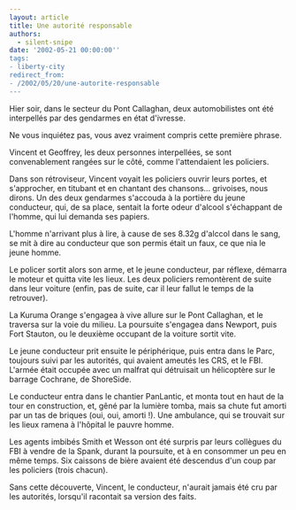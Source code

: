 ```yaml
---
layout: article
title: Une autorité responsable
authors:
  - silent-snipe
date: '2002-05-21 00:00:00''
tags:
- liberty-city
redirect_from:
- /2002/05/20/une-autorite-responsable
---
```


Hier soir, dans le secteur du Pont Callaghan, deux automobilistes ont été interpellés par des gendarmes en état d'ivresse.

Ne vous inquiétez pas, vous avez vraiment compris cette première phrase.

Vincent et Geoffrey, les deux personnes interpellées, se sont convenablement rangées sur le côté, comme l'attendaient les policiers.

Dans son rétroviseur, Vincent voyait les policiers ouvrir leurs portes, et s'approcher, en titubant et en chantant des chansons… grivoises, nous dirons. Un des deux gendarmes s'accouda à la portière du jeune conducteur, qui, de sa place, sentait la forte odeur d'alcool s'échappant de l'homme, qui lui demanda ses papiers.

L'homme n'arrivant plus à lire, à cause de ses 8.32g d'alccol dans le sang, se mit à dire au conducteur que son permis était un faux, ce que nia le jeune homme.

Le policer sortit alors son arme, et le jeune conducteur, par réflexe, démarra le moteur et quitta vite les lieux. Les deux policiers remontèrent de suite dans leur voiture (enfin, pas de suite, car il leur fallut le temps de la retrouver).

La Kuruma Orange s'engagea à vive allure sur le Pont Callaghan, et le traversa sur la voie du milieu. La poursuite s'engagea dans Newport, puis Fort Stauton, ou le deuxième occupant de la voiture sortit vite.

Le jeune conducteur prit ensuite le périphérique, puis entra dans le Parc, toujours suivi par les autorités, qui avaient ameutés les CRS, et le FBI. L'armée était occupée avec un malfrat qui détruisait un hélicoptère sur le barrage Cochrane, de ShoreSide.

Le conducteur entra dans le chantier PanLantic, et monta tout en haut de la tour en construction, et, gêné par la lumière tomba, mais sa chute fut amorti par un tas de briques (oui, oui, amorti !). Une ambulance, qui se trouvait sur les lieux ramena à l'hôpital le pauvre homme.

Les agents imbibés Smith et Wesson ont été surpris par leurs collègues du FBI à vendre de la Spank, durant la poursuite, et à en consommer un peu en même temps. Six caissons de bière avaient été descendus d'un coup par les policiers (trois chacun).

Sans cette découverte, Vincent, le conducteur, n'aurait jamais été cru par les autorités, lorsqu'il racontait sa version des faits.